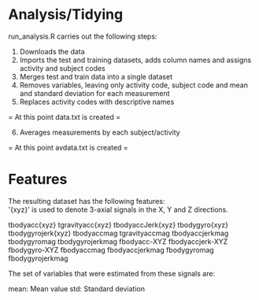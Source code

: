 Analysis/Tidying
=================

run_analysis.R carries out the following steps:

1. Downloads the data
2. Imports the test and training datasets, adds column names and assigns activity and subject codes
3. Merges test and train data into a single dataset
4. Removes variables, leaving only activity code, subject code and mean and standard deviation for each measurement
5. Replaces activity codes with descriptive names

= At this point data.txt is created =

6. Averages measurements by each subject/activity

= At this point avdata.txt is created =


Features
=================

The resulting dataset has the following features:  
'{xyz}' is used to denote 3-axial signals in the X, Y and Z directions.

tbodyacc{xyz}
tgravityacc{xyz}
tbodyaccJerk{xyz}
tbodygyro{xyz}
tbodygyrojerk{xyz}
tbodyaccmag
tgravityaccmag
tbodyaccjerkmag
tbodygyromag
tbodygyrojerkmag
fbodyacc-XYZ
fbodyaccjerk-XYZ
fbodygyro-XYZ
fbodyaccmag
fbodyaccjerkmag
fbodygyromag
fbodygyrojerkmag

The set of variables that were estimated from these signals are: 

mean: Mean value
std: Standard deviation
